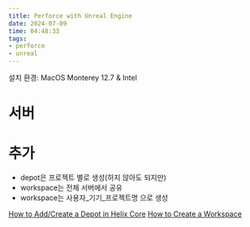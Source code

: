 ```yaml
---
title: Perforce with Unreal Engine
date: 2024-07-09
time: 04:48:33
tags:
- perforce
- unreal
---
```

설치 환경: MacOS Monterey 12.7 & Intel

# 서버


# 추가
* depot은 프로젝트 별로 생성(하지 않아도 되지만)
* workspace는 전체 서버에서 공유
* workspace는 사용자_기기_프로젝트명 으로 생성

[How to Add/Create a Depot in Helix Core](https://www.youtube.com/watch?v=LITmtpuLrQQ)
[How to Create a Workspace](https://www.youtube.com/watch?v=R2vlwsoug4Y)